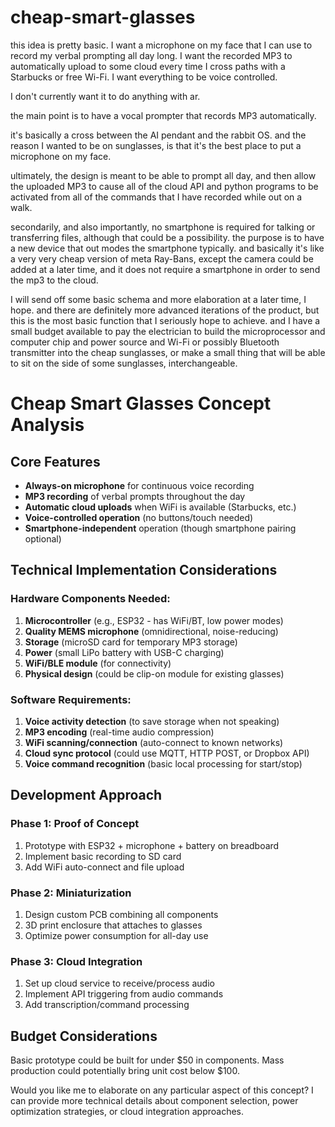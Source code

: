 # cheap-smart-glasses

this idea is pretty basic. I want a microphone on my face that I can use to record my verbal prompting all day long. I want the recorded MP3 to automatically upload to some cloud every time I cross paths with a Starbucks or free Wi-Fi. I want everything to be voice controlled.

I don't currently want it to do anything with ar.


the main point is to have a vocal prompter that records MP3 automatically.

it's basically a cross between the AI pendant and the rabbit OS. and the reason I wanted to be on sunglasses, is that it's the best place to put a microphone on my face.

ultimately, the design is meant to be able to prompt all day, and then allow the uploaded MP3 to cause all of the cloud API and python programs to be activated from all of the commands that I have recorded while out on a walk.

secondarily, and also importantly, no smartphone is required for talking or transferring files, although that could be a possibility. the purpose is to have a new device that out modes the smartphone typically. and basically it's like a very very cheap version of meta Ray-Bans, except the camera could be added at a later time, and it does not require a smartphone in order to send the mp3 to the cloud.

I will send off some basic schema and more elaboration at a later time, I hope. and there are definitely more advanced iterations of the product, but this is the most basic function that I seriously hope to achieve. and I have a small budget available to pay the electrician to build the microprocessor and computer chip and power source and Wi-Fi or possibly Bluetooth transmitter into the cheap sunglasses, or make a small thing that will be able to sit on the side of some sunglasses, interchangeable.

# Cheap Smart Glasses Concept Analysis

## Core Features
- **Always-on microphone** for continuous voice recording
- **MP3 recording** of verbal prompts throughout the day
- **Automatic cloud uploads** when WiFi is available (Starbucks, etc.)
- **Voice-controlled operation** (no buttons/touch needed)
- **Smartphone-independent** operation (though smartphone pairing optional)

## Technical Implementation Considerations

### Hardware Components Needed:
1. **Microcontroller** (e.g., ESP32 - has WiFi/BT, low power modes)
2. **Quality MEMS microphone** (omnidirectional, noise-reducing)
3. **Storage** (microSD card for temporary MP3 storage)
4. **Power** (small LiPo battery with USB-C charging)
5. **WiFi/BLE module** (for connectivity)
6. **Physical design** (could be clip-on module for existing glasses)

### Software Requirements:
1. **Voice activity detection** (to save storage when not speaking)
2. **MP3 encoding** (real-time audio compression)
3. **WiFi scanning/connection** (auto-connect to known networks)
4. **Cloud sync protocol** (could use MQTT, HTTP POST, or Dropbox API)
5. **Voice command recognition** (basic local processing for start/stop)

## Development Approach

### Phase 1: Proof of Concept
1. Prototype with ESP32 + microphone + battery on breadboard
2. Implement basic recording to SD card
3. Add WiFi auto-connect and file upload

### Phase 2: Miniaturization
1. Design custom PCB combining all components
2. 3D print enclosure that attaches to glasses
3. Optimize power consumption for all-day use

### Phase 3: Cloud Integration
1. Set up cloud service to receive/process audio
2. Implement API triggering from audio commands
3. Add transcription/command processing

## Budget Considerations
Basic prototype could be built for under $50 in components. Mass production could potentially bring unit cost below $100.

Would you like me to elaborate on any particular aspect of this concept? I can provide more technical details about component selection, power optimization strategies, or cloud integration approaches.
